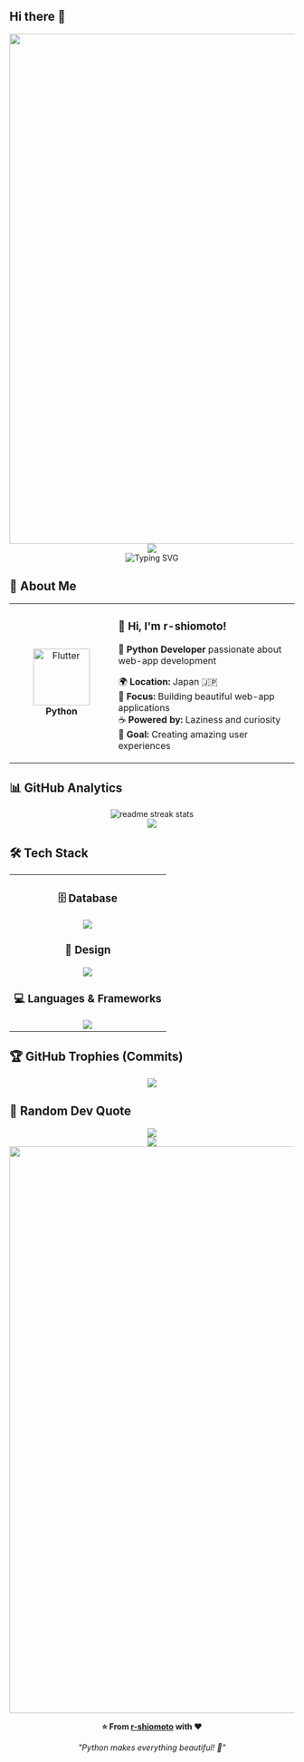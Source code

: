 ## Hi there 👋

<!--
**r-shiomoto/r-shiomoto** is a ✨ _special_ ✨ repository because its `README.md` (this file) appears on your GitHub profile.

Here are some ideas to get you started:

- 🔭 I’m currently working on ...
- 🌱 I’m currently learning ...
- 👯 I’m looking to collaborate on ...
- 🤔 I’m looking for help with ...
- 💬 Ask me about ...
- 📫 How to reach me: ...
- 😄 Pronouns: ...
- ⚡ Fun fact: ...
-->
<div align="center">
  <img src="https://user-images.githubusercontent.com/74038190/212284100-561aa473-3905-4a80-b561-0d28506553ee.gif" width="900">
</div>

<div align="center">
  <img src="https://capsule-render.vercel.app/api?type=waving&color=gradient&customColorList=0,2,2,5,30&height=150&section=header&animation=twinkling" />
</div>

<div align="center">
  <img src="https://readme-typing-svg.herokuapp.com?font=Fira+Code&size=32&duration=2800&pause=2000&color=A9FEF7&center=true&vCenter=true&width=600&lines=Hey+there!+I'm+r-shiomoto+%F0%9F%91%8B;Python+Developer+%F0%9F%9A%80;Data+Scientist+and+Organic+Chemist+%E2%9C%A8;Always+Learning+New+Things+%F0%9F%93%9A" alt="Typing SVG" />
</div>

## 🌟 **About Me**

<div align="center">

<table>
<tr>
<td width="200" align="center">
<img src="https://skillicons.dev/icons?i=python" width="100" height="100" alt="Flutter" />
<br><strong>Python</strong>
</td>
<td width="400" align="left">

### 👋 **Hi, I'm r-shiomoto!**
🚀 **Python Developer** passionate about web-app development  

🌍 **Location:** Japan 🇯🇵  
💼 **Focus:** Building beautiful web-app applications  
☕ **Powered by:** Laziness and curiosity  
🎯 **Goal:** Creating amazing user experiences  

</td>
</tr>
</table>

</div>

## 📊 **GitHub Analytics**

<div align="center">
  <img src="https://github-readme-streak-stats.herokuapp.com/?user=r-shiomoto&theme=transparent&border_radius=10" alt="readme streak stats" />
</div>

<div align="center">
  <img src="https://github-readme-activity-graph.vercel.app/graph?username=r-shiomoto&custom_title=User's%20GitHub%20Activity%20Graph&bg_color=0d1117&color=58a6ff&line=58a6ff&point=58a6ff&area=true&hide_border=true" />
</div>

## 🛠️ **Tech Stack**

<table align="center">
<tr>
<td width="100%" align="center" valign="top">

### 🗄️  **Database**
<img src="https://skillicons.dev/icons?i=postgresql,sqlite" />

### 🎨  **Design**
<img src="https://skillicons.dev/icons?i=figma,notion" />

### 💻  **Languages & Frameworks**
<img src="https://skillicons.dev/icons?i=python,js,ts,html,css" />

</td>
</tr>
</table>

## 🏆 **GitHub Trophies (Commits)**

<div align="center">
  <img src="https://github-profile-trophy.vercel.app/?username=user&theme=transparent&no-frame=true&no-bg=false&margin-w=4&column=7&rank=SECRET,SSS,SS,S,AAA,AA,A,B,C&title=Commit,Commits" />
</div>

## 💭 **Random Dev Quote**

<div align="center">
  <img src="https://quotes-github-readme.vercel.app/api?type=horizontal&theme=transparent" />
</div>

<div align="center">
  <img src="https://capsule-render.vercel.app/api?type=waving&color=gradient&customColorList=0,2,2,5,30&height=120&section=footer&animation=twinkling" />
</div>

<div align="center">
  <img src="https://user-images.githubusercontent.com/74038190/212284115-f47cd8ff-2ffb-4b04-b5bf-4d1c14c0247f.gif" width="1000">
  
  **⭐ From [r-shiomoto](https://github.com/r-shiomoto) with ❤️**
  
  *"Python makes everything beautiful! 🦋"*
</div>
